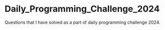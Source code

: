 # Daily_Programming_Challenge_2024
Questions that I have solved as a part of daily programming challenge 2024.
